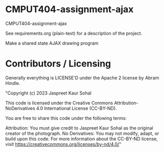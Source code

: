 CMPUT404-assignment-ajax
==============================

CMPUT404-assignment-ajax

See requirements.org (plain-text) for a description of the project.

Make a shared state AJAX drawing program

Contributors / Licensing
========================

Generally everything is LICENSE'D under the Apache 2 license by Abram Hindle.

"Copyright (c) 2023 Jaspreet Kaur Sohal

This code is licensed under the Creative Commons Attribution-NoDerivatives 4.0 International License (CC-BY-ND).

You are free to share this code under the following terms:

Attribution: You must give credit to Jaspreet Kaur Sohal as the original creator of the photograph. No Derivatives: You may not modify, adapt, or build upon this code. For more information about the CC-BY-ND license, visit https://creativecommons.org/licenses/by-nd/4.0/"
